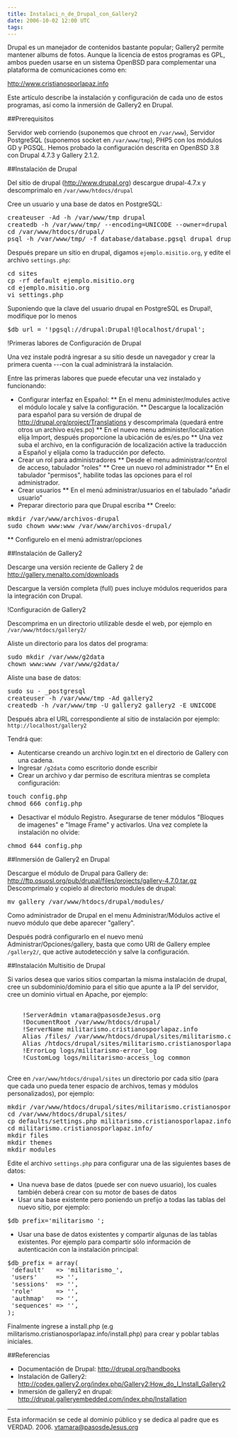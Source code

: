 ```yaml
---
title: Instalaci_n_de_Drupal_con_Gallery2
date: 2006-10-02 12:00 UTC
tags:
---
```

Drupal es un manejador de contenidos bastante popular; Gallery2 permite mantener albums de fotos.  Aunque la licencia de estos programas es GPL, ambos pueden usarse en un sistema OpenBSD para complementar una plataforma de comunicaciones como en:

http://www.cristianosporlapaz.info

Este artículo describe la instalación y configuración de cada uno de estos programas, así como la inmersión de Gallery2 en Drupal.

##Prerequisitos

Servidor web corriendo (suponemos que chroot en ```/var/www```), Servidor PostgreSQL (suponemos socket en ```/var/www/tmp```), PHP5 con los módulos GD y PGSQL.   Hemos probado la configuración descrita en OpenBSD 3.8 con Drupal 4.7.3 y Gallery 2.1.2.


##Instalación de Drupal

Del sitio de drupal (http://www.drupal.org) descargue drupal-4.7.x y descomprimalo en ```/var/www/htdocs/drupal```

Cree un usuario y una base de datos en PostgreSQL:
<pre>
createuser -Ad -h /var/www/tmp drupal
createdb -h /var/www/tmp/ --encoding=UNICODE --owner=drupal drupal
cd /var/www/htdocs/drupal/
psql -h /var/www/tmp/ -f database/database.pgsql drupal drupal
</pre>

Después prepare un sitio en drupal, digamos ```ejemplo.misitio.org```, y edite el archivo ```settings.php```:
<pre>
cd sites
cp -rf default ejemplo.misitio.org
cd ejemplo.misitio.org
vi settings.php
</pre>

Suponiendo que la clave del usuario drupal en PostgreSQL es Drupal!,
modifique por lo menos 
<pre>
$db_url = '!pgsql://drupal:Drupal!@localhost/drupal';
</pre>

!Primeras labores de Configuración de Drupal

Una vez instale podrá ingresar a su sitio desde un navegador y crear la primera cuenta ---con la cual administrará la instalación.

Entre las primeras labores que puede efecutar una vez instalado y funcionando:
* Configurar interfaz en Español:
** En el menu administer/modules active el módulo locale y salve la configuración.
** Descargue la localización para español para su versión de drupal de http://drupal.org/project/Translations y descomprimala (quedará entre otros un archivo es/es.po)
** En el nuevo menu administer/localization elija Import, después proporcione la ubicación de es/es.po 
** Una vez suba el archivo, en la configuración de localización active la traducción a Español y elijala como la traducción por defecto.
* Crear un rol para administradores
** Desde el menu administrar/control de acceso, tabulador "roles"
** Cree un nuevo rol administrador
** En el tabulador "permisos", habilite todas las opciones para el rol administrador.
* Crear usuarios
** En el menú administrar/usuarios en el tabulado "añadir usuario"
* Preparar directorio para que Drupal escriba
** Creelo:
<pre>
mkdir /var/www/archivos-drupal
sudo chown www:www /var/www/archivos-drupal/
</pre>
** Configurelo en el menú admistrar/opciones


##Instalación de Gallery2

Descarge una versión reciente de Gallery 2 de http://gallery.menalto.com/downloads

Descargue la versión completa (full) pues incluye módulos requeridos para la integración con Drupal.



!Configuración de Gallery2

Descomprima en un directorio utilizable desde el web, por ejemplo en
```/var/www/htdocs/gallery2/```

Aliste un directorio para los datos del programa:
<pre>
sudo mkdir /var/www/g2data
chown www:www /var/www/g2data/
</pre>
Aliste una base de datos:
<pre>
sudo su - _postgresql
createuser -h /var/www/tmp -Ad gallery2
createdb -h /var/www/tmp -U gallery2 gallery2 -E UNICODE
</pre>

Después abra el URL correspondiente al sitio de instalación por ejemplo: ```http://localhost/gallery2```

Tendrá que:
* Autenticarse creando un archivo login.txt en el directorio de Gallery con una cadena.
* Ingresar ```/g2data``` como escritorio donde escribir
* Crear un archivo y dar permiso de escritura mientras se completa configuración:
<pre>
touch config.php
chmod 666 config.php
</pre>
* Desactivar el módulo Registro. Asegurarse de tener módulos "Bloques de imagenes" e "Image Frame" y activarlos.
Una vez complete la instalación no olvide:
<pre>
chmod 644 config.php
</pre>


##Inmersión de Gallery2 en Drupal

Descargue el módulo de Drupal para Gallery de:
http://ftp.osuosl.org/pub/drupal/files/projects/gallery-4.7.0.tar.gz
Descomprimalo y copielo al directorio modules de drupal:
<pre>
mv gallery /var/www/htdocs/drupal/modules/
</pre>

Como administrador de Drupal en el menu Administrar/Módulos active el nuevo
módulo que debe aparecer "gallery".

Después podrá configurarlo en el nuevo menú Administrar/Opciones/gallery, basta que como URI de Gallery emplee ```/gallery2/```, que active autodetección y salve la configuración.


##Instalación Multisitio de Drupal

Si varios desea que varios sitios compartan la misma instalación de drupal, cree un subdominio/dominio para el sitio que apunte a la IP del servidor, cree un dominio virtual en Apache, por ejemplo:
<pre>
<!VirtualHost 201.245.63.134>
    !ServerAdmin vtamara@pasosdeJesus.org
    !DocumentRoot /var/www/htdocs/drupal/
    !ServerName militarismo.cristianosporlapaz.info
    Alias /files/ /var/www/htdocs/drupal/sites/militarismo.cristianosporlapaz.info/files/
    Alias /htdocs/drupal/sites/militarismo.cristianosporlapaz.info/files/files/ /var/www/htdocs/drupal/sites/militarismo.cristianosporlapaz.info/files/
    !ErrorLog logs/militarismo-error_log
    !CustomLog logs/militarismo-access_log common
</!VirtualHost>
</pre>

Cree en ```/var/www/htdocs/drupal/sites``` un directorio por cada sitio (para que cada uno pueda tener espacio de archivos, temas y módulos personalizados), por ejemplo:
<pre>
mkdir /var/www/htdocs/drupal/sites/militarismo.cristianosporlapaz.info
cd /var/www/htdocs/drupal/sites/
cp defaults/settings.php militarismo.cristianosporlapaz.info/
cd militarismo.cristianosporlapaz.info/
mkdir files
mkdir themes
mkdir modules
</pre>


Edite el archivo ```settings.php``` para configurar una de las siguientes bases de datos:
* Una nueva base de datos (puede ser con nuevo usuario), los cuales también deberá crear con su motor de bases de datos
* Usar una base existente pero poniendo un prefijo a todas las tablas del nuevo sitio, por ejemplo: 
<pre>
$db_prefix='militarismo_';
</pre>
* Usar una base de datos existentes y compartir algunas de las tablas existentes.  Por ejemplo para compartir sólo información de autenticación con la instalación principal:
<pre>
$db_prefix = array(
 'default'   => 'militarismo_',
 'users'     => '',
 'sessions'  => '',
 'role'      => '',
 'authmap'   => '',
 'sequences' => '',
);
</pre>

Finalmente ingrese a install.php  (e.g militarismo.cristianosporlapaz.info/install.php) para crear y poblar tablas iniciales.


##Referencias

* Documentación de Drupal: http://drupal.org/handbooks
* Instalación de Gallery2: http://codex.gallery2.org/index.php/Gallery2:How_do_I_Install_Gallery2
* Inmersión de gallery2 en drupal: http://drupal.galleryembedded.com/index.php/Installation

----
Esta información se cede al dominio público y se dedica al padre que es VERDAD. 2006. vtamara@pasosdeJesus.org
